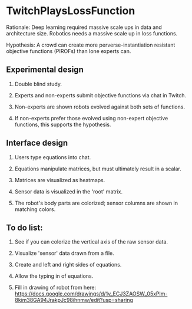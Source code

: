 # TwitchPlaysLossFunction

Rationale:  Deep learning required massive scale ups in data and architecture size. Robotics needs a massive scale up in loss functions.

Hypothesis: A crowd can create more perverse-instantiation resistant objective functions (PIROFs) than lone experts can.

## Experimental design

1. Double blind study.

2. Experts and non-experts submit objective functions via chat in Twitch.

3. Non-experts are shown robots evolved against both sets of functions.

4. If non-experts prefer those evolved using non-expert objective functions, this supports the hypothesis.

## Interface design

1. Users type equations into chat.

2. Equations manipulate matrices, but must ultimately result in a scalar.

3. Matrices are visualized as heatmaps.

4. Sensor data is visualized in the 'root' matrix.

5. The robot's body parts are colorized; sensor columns are shown in matching colors.

## To do list:

1. See if you can colorize the vertical axis of the raw sensor data.

2. Visualize 'sensor' data drawn from a file.

3. Create and left and right sides of equations.

4. Allow the typing in of equations.

5. Fill in drawing of robot from here: https://docs.google.com/drawings/d/1v_ECJ3ZAOSW_05xPlm-8kim38GA94JrakpJc98ihnmw/edit?usp=sharing
